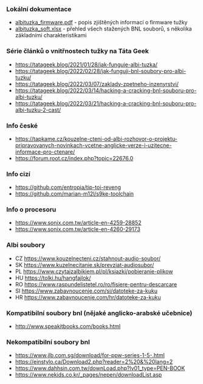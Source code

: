 ### Lokální dokumentace
- [albituzka_firmware.pdf](albituzka_firmware.pdf) - popis zjištěných informací o firmware tužky
- [albituzka_soft.xlsx](albituzka_soft.xlsx) - přehled všech stažených BNL souborů, s několika základními charakteristikami

### Série článků o vnitřnostech tužky na Táta Geek
- https://tatageek.blog/2021/01/28/jak-funguje-albi-tuzka/
- https://tatageek.blog/2022/02/28/jak-funguji-bnl-soubory-pro-albi-tuzku/
- https://tatageek.blog/2022/03/07/zaklady-zpetneho-inzenyrstvi/
- https://tatageek.blog/2022/03/14/hacking-a-cracking-bnl-souboru-pro-albi-tuzku/
- https://tatageek.blog/2022/03/21/hacking-a-cracking-bnl-souboru-pro-albi-tuzku-2-cast/

### Info české
- https://tapkame.cz/kouzelne-cteni-od-albi-rozhovor-o-projektu-pripravovanych-novinkach-vcetne-anglicke-verze-i-uzitecne-informace-pro-ctenare/
- https://forum.root.cz/index.php?topic=22676.0

### Info cizí
- https://github.com/entropia/tip-toi-reveng
- https://github.com/marian-m12l/s9ke-toolchain

### Info o procesoru
- https://www.sonix.com.tw/article-en-4259-28852
- https://www.sonix.com.tw/article-en-4260-29173

### Albi soubory
- CZ https://www.kouzelnecteni.cz/stahnout-audio-soubor/
- SK https://www.kuzelnecitanie.sk/prevziat-audiosubor/
- PL https://www.czytajzalbikiem.pl/pl/ksiazki/pobieranie-plikow
- HU https://tolki.hu/hangfajlok/
- RO https://www.raspundelistetel.ro/ro/fisiere-pentru-descarcare
- SI https://www.zabavnoucenje.com/si/datoteke-za-kuku
- HR https://www.zabavnoucenje.com/hr/datoteke-za-kuku

### Kompatibilní soubory bnl (nějaké anglicko-arabské učebnice)
- http://www.speakitbooks.com/books.html

### Nekompatibilní soubory bnl
- https://www.jlb.com.sg/download/for-ppw-series-1-5-.html
- https://einstylo.ca/Download2.php?reader=2%20&%20lang=2
- https://www.dahhsin.com.tw/downLoad.php?lv01_type=PEN-BOOK
- https://www.nekids.co.kr/_pages/nepen/downloadList.asp
